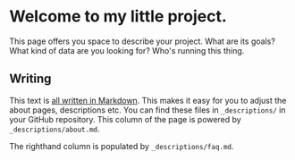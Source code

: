 # Welcome to my little project.

This page offers you space to describe your project. What are its goals?
What kind of data are you looking for? Who's running this thing.

## Writing
This text is [all written in Markdown](https://en.wikipedia.org/wiki/Markdown).
This makes it easy for you to adjust the about pages, descriptions etc.
You can find these files in `_descriptions/` in your GitHub repository. This column
of the page is powered by `_descriptions/about.md`.

The righthand column is populated by `_descriptions/faq.md`.
